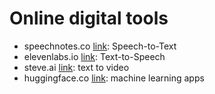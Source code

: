 # Online digital tools

+ speechnotes.co [link](https://speechnotes.co/): Speech-to-Text
+ elevenlabs.io [link](https://elevenlabs.io/): Text-to-Speech
+ steve.ai [link](https://www.steve.ai/): text to video
+ huggingface.co [link](https://huggingface.co/): machine learning apps
